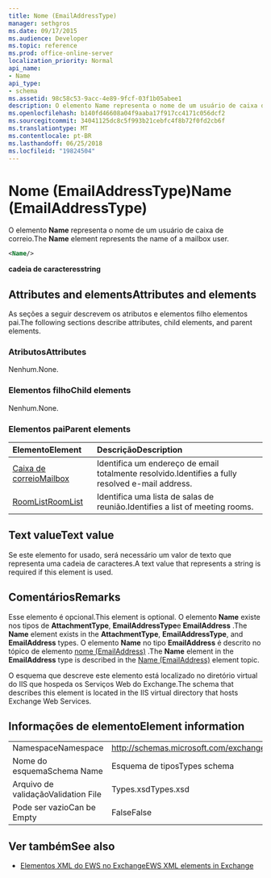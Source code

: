 ```yaml
---
title: Nome (EmailAddressType)
manager: sethgros
ms.date: 09/17/2015
ms.audience: Developer
ms.topic: reference
ms.prod: office-online-server
localization_priority: Normal
api_name:
- Name
api_type:
- schema
ms.assetid: 98c58c53-9acc-4e89-9fcf-03f1b05abee1
description: O elemento Name representa o nome de um usuário de caixa de correio.
ms.openlocfilehash: b140fd46608a04f9aaba17f917cc4171c056dcf2
ms.sourcegitcommit: 34041125dc8c5f993b21cebfc4f8b72f0fd2cb6f
ms.translationtype: MT
ms.contentlocale: pt-BR
ms.lasthandoff: 06/25/2018
ms.locfileid: "19824504"
---
```

# <a name="name-emailaddresstype"></a><span data-ttu-id="7eee7-103">Nome (EmailAddressType)</span><span class="sxs-lookup"><span data-stu-id="7eee7-103">Name (EmailAddressType)</span></span>

<span data-ttu-id="7eee7-104">O elemento **Name** representa o nome de um usuário de caixa de correio.</span><span class="sxs-lookup"><span data-stu-id="7eee7-104">The **Name** element represents the name of a mailbox user.</span></span> 
  
```xml
<Name/>
```

<span data-ttu-id="7eee7-105">**cadeia de caracteres**</span><span class="sxs-lookup"><span data-stu-id="7eee7-105">**string**</span></span>

## <a name="attributes-and-elements"></a><span data-ttu-id="7eee7-106">Attributes and elements</span><span class="sxs-lookup"><span data-stu-id="7eee7-106">Attributes and elements</span></span>

<span data-ttu-id="7eee7-107">As seções a seguir descrevem os atributos e elementos filho elementos pai.</span><span class="sxs-lookup"><span data-stu-id="7eee7-107">The following sections describe attributes, child elements, and parent elements.</span></span>
  
### <a name="attributes"></a><span data-ttu-id="7eee7-108">Atributos</span><span class="sxs-lookup"><span data-stu-id="7eee7-108">Attributes</span></span>

<span data-ttu-id="7eee7-109">Nenhum.</span><span class="sxs-lookup"><span data-stu-id="7eee7-109">None.</span></span>
  
### <a name="child-elements"></a><span data-ttu-id="7eee7-110">Elementos filho</span><span class="sxs-lookup"><span data-stu-id="7eee7-110">Child elements</span></span>

<span data-ttu-id="7eee7-111">Nenhum.</span><span class="sxs-lookup"><span data-stu-id="7eee7-111">None.</span></span>
  
### <a name="parent-elements"></a><span data-ttu-id="7eee7-112">Elementos pai</span><span class="sxs-lookup"><span data-stu-id="7eee7-112">Parent elements</span></span>

|<span data-ttu-id="7eee7-113">**Elemento**</span><span class="sxs-lookup"><span data-stu-id="7eee7-113">**Element**</span></span>|<span data-ttu-id="7eee7-114">**Descrição**</span><span class="sxs-lookup"><span data-stu-id="7eee7-114">**Description**</span></span>|
|:-----|:-----|
|[<span data-ttu-id="7eee7-115">Caixa de correio</span><span class="sxs-lookup"><span data-stu-id="7eee7-115">Mailbox</span></span>](mailbox.md) <br/> |<span data-ttu-id="7eee7-116">Identifica um endereço de email totalmente resolvido.</span><span class="sxs-lookup"><span data-stu-id="7eee7-116">Identifies a fully resolved e-mail address.</span></span>  <br/> |
|[<span data-ttu-id="7eee7-117">RoomList</span><span class="sxs-lookup"><span data-stu-id="7eee7-117">RoomList</span></span>](roomlist.md) <br/> |<span data-ttu-id="7eee7-118">Identifica uma lista de salas de reunião.</span><span class="sxs-lookup"><span data-stu-id="7eee7-118">Identifies a list of meeting rooms.</span></span>  <br/> |
   
## <a name="text-value"></a><span data-ttu-id="7eee7-119">Text value</span><span class="sxs-lookup"><span data-stu-id="7eee7-119">Text value</span></span>

<span data-ttu-id="7eee7-120">Se este elemento for usado, será necessário um valor de texto que representa uma cadeia de caracteres.</span><span class="sxs-lookup"><span data-stu-id="7eee7-120">A text value that represents a string is required if this element is used.</span></span>
  
## <a name="remarks"></a><span data-ttu-id="7eee7-121">Comentários</span><span class="sxs-lookup"><span data-stu-id="7eee7-121">Remarks</span></span>

<span data-ttu-id="7eee7-122">Esse elemento é opcional.</span><span class="sxs-lookup"><span data-stu-id="7eee7-122">This element is optional.</span></span> <span data-ttu-id="7eee7-123">O elemento **Name** existe nos tipos de **AttachmentType**, **EmailAddressType**e **EmailAddress** .</span><span class="sxs-lookup"><span data-stu-id="7eee7-123">The **Name** element exists in the **AttachmentType**, **EmailAddressType**, and **EmailAddress** types.</span></span> <span data-ttu-id="7eee7-124">O elemento **Name** no tipo **EmailAddress** é descrito no tópico de elemento [nome (EmailAddress)](name-emailaddress.md) .</span><span class="sxs-lookup"><span data-stu-id="7eee7-124">The **Name** element in the **EmailAddress** type is described in the [Name (EmailAddress)](name-emailaddress.md) element topic.</span></span> 
  
<span data-ttu-id="7eee7-125">O esquema que descreve este elemento está localizado no diretório virtual do IIS que hospeda os Serviços Web do Exchange.</span><span class="sxs-lookup"><span data-stu-id="7eee7-125">The schema that describes this element is located in the IIS virtual directory that hosts Exchange Web Services.</span></span>
  
## <a name="element-information"></a><span data-ttu-id="7eee7-126">Informações de elemento</span><span class="sxs-lookup"><span data-stu-id="7eee7-126">Element information</span></span>

|||
|:-----|:-----|
|<span data-ttu-id="7eee7-127">Namespace</span><span class="sxs-lookup"><span data-stu-id="7eee7-127">Namespace</span></span>  <br/> |http://schemas.microsoft.com/exchange/services/2006/types  <br/> |
|<span data-ttu-id="7eee7-128">Nome do esquema</span><span class="sxs-lookup"><span data-stu-id="7eee7-128">Schema Name</span></span>  <br/> |<span data-ttu-id="7eee7-129">Esquema de tipos</span><span class="sxs-lookup"><span data-stu-id="7eee7-129">Types schema</span></span>  <br/> |
|<span data-ttu-id="7eee7-130">Arquivo de validação</span><span class="sxs-lookup"><span data-stu-id="7eee7-130">Validation File</span></span>  <br/> |<span data-ttu-id="7eee7-131">Types.xsd</span><span class="sxs-lookup"><span data-stu-id="7eee7-131">Types.xsd</span></span>  <br/> |
|<span data-ttu-id="7eee7-132">Pode ser vazio</span><span class="sxs-lookup"><span data-stu-id="7eee7-132">Can be Empty</span></span>  <br/> |<span data-ttu-id="7eee7-133">False</span><span class="sxs-lookup"><span data-stu-id="7eee7-133">False</span></span>  <br/> |
   
## <a name="see-also"></a><span data-ttu-id="7eee7-134">Ver também</span><span class="sxs-lookup"><span data-stu-id="7eee7-134">See also</span></span>

- [<span data-ttu-id="7eee7-135">Elementos XML do EWS no Exchange</span><span class="sxs-lookup"><span data-stu-id="7eee7-135">EWS XML elements in Exchange</span></span>](ews-xml-elements-in-exchange.md)

